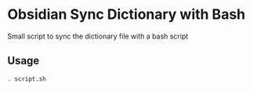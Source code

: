 # Obsidian Sync Dictionary with Bash

Small script to sync the dictionary file with a bash script

## Usage
```bash
. script.sh
```
